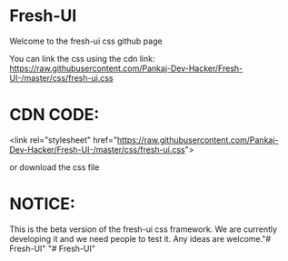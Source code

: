 # Fresh-UI

Welcome to the fresh-ui css github page

You can link the css using the cdn link: https://raw.githubusercontent.com/Pankaj-Dev-Hacker/Fresh-UI-/master/css/fresh-ui.css
# CDN CODE: 

&lt;link rel="stylesheet" href="https://raw.githubusercontent.com/Pankaj-Dev-Hacker/Fresh-UI-/master/css/fresh-ui.css"&gt;

or download the css file

# NOTICE:
This is the beta version of the fresh-ui css framework.
We are currently developing it and we need people to test it.
Any ideas are welcome."# Fresh-UI" 
"# Fresh-UI" 
